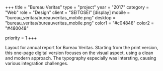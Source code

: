 +++
title = "Bureau Veritas"
type = "project"
year = "2017"
category = "Web"
role = "Design"
client = "SEITOSEI"
[display]
mobile = "bureau_veritas/bureauveritas_mobile.png"
desktop = "bureau_veritas/bureauveritas_mobile.png"
color1 = "#c04848"
color2 = "#480048"


priority = 1
+++

Layout for annual report for Bureau Veritas. Starting from the print version, this one-page digital version focuses on the visual aspect, using a clean and modern approach. The typography especially was intersting, causing various integration challenges.
